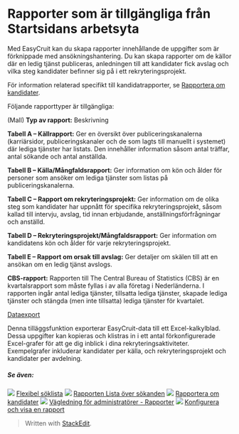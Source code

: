 # Rapporter som är tillgängliga från Startsidans arbetsyta

Med EasyCruit kan du skapa rapporter innehållande de uppgifter som är förknippade med ansökningshantering. Du kan skapa rapporter om de källor där en ledig tjänst publiceras, anledningen till att kandidater fick avslag och vilka steg kandidater befinner sig på i ett rekryteringsprojekt.

För information relaterad specifikt till kandidatrapporter, se  [Rapportera om kandidater](reporting_on_candidates.htm).

Följande rapporttyper är tillgängliga:

(Mall)
**Typ av rapport:**
Beskrivning

**Tabell A – Källrapport:**
Ger en översikt över publiceringskanalerna (karriärsidor, publiceringskanaler och de som lagts till manuellt i systemet) där lediga tjänster har listats. Den innehåller information såsom antal träffar, antal sökande och antal anställda.

**Tabell B – Källa/Mångfaldsrapport:**
Ger information om kön och ålder för personer som ansöker om lediga tjänster som listas på publiceringskanalerna.

**Tabell C – Rapport om rekryteringsprojekt:**
Ger information om de olika steg som kandidater har uppnått för specifika rekryteringsprojekt, såsom kallad till intervju, avslag, tid innan erbjudande, anställningsförfrågningar och anställd.

**Tabell D – Rekryteringsprojekt/Mångfaldsrapport:**
Ger information om kandidatens kön och ålder för varje rekryteringsprojekt.

**Tabell E – Rapport om orsak till avslag:**
Ger detaljer om skälen till att en ansökan om en ledig tjänst avslogs.

**CBS-rapport:**
Rapporten till The Central Bureau of Statistics (CBS) är en kvartalsrapport som måste fyllas i av alla företag i Nederländerna. I rapporten ingår antal lediga tjänster, tillsatta lediga tjänster, skapade lediga tjänster och stängda (men inte tillsatta) lediga tjänster för kvartalet.

[Dataexport](data_extract.htm)

Denna tilläggsfunktion exporterar EasyCruit-data till ett Excel-kalkylblad. Dessa uppgifter kan kopieras och klistras in i ett antal förkonfigurerade Excel-grafer för att ge dig inblick i dina rekryteringsaktiviteter. Exempelgrafer inkluderar kandidater per källa, och rekryteringsprojekt och kandidater per avdelning.

##### Se även:

![](../Resources/Images/icon-document-link.png)  [Flexibel söklista](candidate_report.htm)
![](../Resources/Images/icon-document-link.png)  [Rapporten Lista över sökanden](applicant_list_report.htm)
![](../Resources/Images/icon-document-link.png)  [Rapportera om kandidater](reporting_on_candidates.htm)
![](../Resources/Images/icon-document-link.png)  [Vägledning för administratörer - Rapporter](guide_for_administrators_reports.htm)
![](../Resources/Images/icon-document-link.png)  [Konfigurera och visa en rapport](configuring_and_running_a_report.htm)
> Written with [StackEdit](https://stackedit.io/).
<!--stackedit_data:
eyJoaXN0b3J5IjpbLTE5OTc0MjI1MDddfQ==
-->